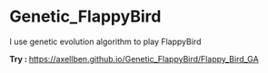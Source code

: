 # Genetic_FlappyBird
I use genetic evolution algorithm to play FlappyBird

<strong> Try : </strong>
<a> https://axellben.github.io/Genetic_FlappyBird/Flappy_Bird_GA </a>
